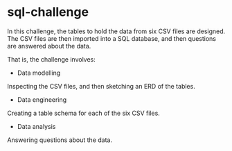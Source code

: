 # sql-challenge
In this challenge, the tables to hold the data from six CSV files are designed.  The CSV files are then imported into a SQL database, and then questions are answered about the data. 

That is, the challenge involves:
- Data modelling

Inspecting the CSV files, and then sketching an ERD of the tables.
- Data engineering 

Creating a table schema for each of the six CSV files.
- Data analysis

Answering questions about the data.
